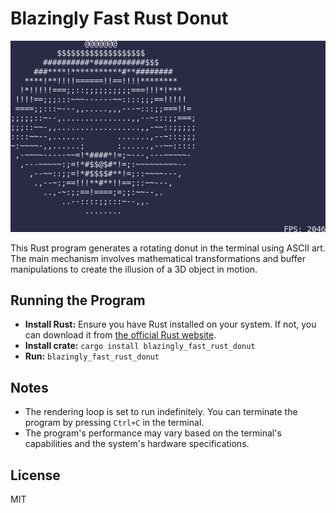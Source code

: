 # Blazingly Fast Rust Donut

![Donut](donut.png)

This Rust program generates a rotating donut in the terminal using ASCII art. The main mechanism involves mathematical transformations and buffer manipulations to create the illusion of a 3D object in motion.

## Running the Program

- **Install Rust:** Ensure you have Rust installed on your system. If not, you can download it from [the official Rust website](https://www.rust-lang.org/tools/install).
- **Install crate:** `cargo install blazingly_fast_rust_donut`
- **Run:** `blazingly_fast_rust_donut`

## Notes

- The rendering loop is set to run indefinitely. You can terminate the program by pressing `Ctrl+C` in the terminal.
- The program's performance may vary based on the terminal's capabilities and the system's hardware specifications.

## License

MIT
